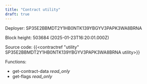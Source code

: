 ```yaml
---
title: "Contract utility"
draft: true
---
```

Deployer: SP35E2BBMDT2Y1HB0NTK139YBGYV3PAPK3WA8BRNA


 



Block height: 503684 (2025-01-23T16:20:01.000Z)

Source code: {{<contractref "utility" SP35E2BBMDT2Y1HB0NTK139YBGYV3PAPK3WA8BRNA utility>}}

Functions:

* get-contract-data _read_only_
* get-flags _read_only_

